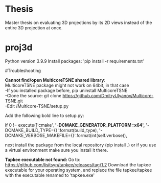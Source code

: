 # Thesis
Master thesis on evaluating 3D projections by its 2D views instead of the entire 3D projection at once.

# proj3d

Python version 3.9.9
Install packages: 'pip install -r requirements.txt'

#Troubleshooting

**Cannot find/open MulticoreTSNE shared library:** \
MulticoreTSNE package might not work on 64bit, in that case \
-If you installed package before, pip uninstall MulticoreTSNE \
-Clone the source: git clone https://github.com/DmitryUlyanov/Multicore-TSNE.git \
-Edit /Multicore-TSNE/setup.py

Add the following bold line to setup.py:

if 0 != execute(['cmake', 
**'-DCMAKE_GENERATOR_PLATFORM=x64',**
'-DCMAKE_BUILD_TYPE={}'.format(build_type),
'-DCMAKE_VERBOSE_MAKEFILE={}'.format(int(self.verbose)),

next install the package from the local repository (pip install .) or if you use a 
virtual environment make sure you install it there.

**Tapkee executable not found:**
Go to: https://github.com/lisitsyn/tapkee/releases/tag/1.2
Download the tapkee executable for your operating system, and replace the file tapkee/tapkee
with the executable renamed to 'tapkee.exe'